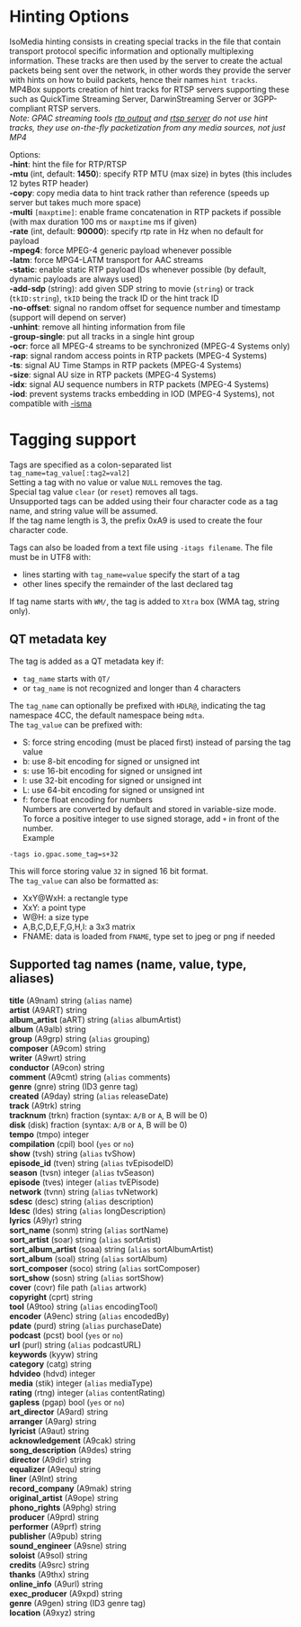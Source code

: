 <!-- automatically generated - do not edit, patch gpac/applications/mp4box/mp4box.c -->

# Hinting Options  
  
IsoMedia hinting consists in creating special tracks in the file that contain transport protocol specific information and optionally multiplexing information. These tracks are then used by the server to create the actual packets being sent over the network, in other words they provide the server with hints on how to build packets, hence their names `hint tracks`.  
MP4Box supports creation of hint tracks for RTSP servers supporting these such as QuickTime Streaming Server, DarwinStreaming Server or 3GPP-compliant RTSP servers.  
_Note: GPAC streaming tools [rtp output](rtpout) and [rtsp server](rtspout) do not use hint tracks, they use on-the-fly packetization from any media sources, not just MP4_  
    
Options:  
<a id="hint">__-hint__</a>:    hint the file for RTP/RTSP  
<a id="mtu">__-mtu__</a> (int, default: __1450__): specify RTP MTU (max size) in bytes (this includes 12 bytes RTP header)  
<a id="copy">__-copy__</a>:    copy media data to hint track rather than reference (speeds up server but takes much more space)  
<a id="multi">__-multi__</a> `[maxptime]`: enable frame concatenation in RTP packets if possible (with max duration 100 ms or `maxptime` ms if given)  
<a id="rate">__-rate__</a> (int, default: __90000__): specify rtp rate in Hz when no default for payload  
<a id="mpeg4">__-mpeg4__</a>:  force MPEG-4 generic payload whenever possible  
<a id="latm">__-latm__</a>:    force MPG4-LATM transport for AAC streams  
<a id="static">__-static__</a>: enable static RTP payload IDs whenever possible (by default, dynamic payloads are always used)  
<a id="add-sdp">__-add-sdp__</a> (string): add given SDP string to movie (`string`) or track (`tkID:string`), `tkID` being the track ID or the hint track ID  
<a id="no-offset">__-no-offset__</a>: signal no random offset for sequence number and timestamp (support will depend on server)  
<a id="unhint">__-unhint__</a>: remove all hinting information from file  
<a id="group-single">__-group-single__</a>: put all tracks in a single hint group  
<a id="ocr">__-ocr__</a>:      force all MPEG-4 streams to be synchronized (MPEG-4 Systems only)  
<a id="rap">__-rap__</a>:      signal random access points in RTP packets (MPEG-4 Systems)  
<a id="ts">__-ts__</a>:        signal AU Time Stamps in RTP packets (MPEG-4 Systems)  
<a id="size">__-size__</a>:    signal AU size in RTP packets (MPEG-4 Systems)  
<a id="idx">__-idx__</a>:      signal AU sequence numbers in RTP packets (MPEG-4 Systems)  
<a id="iod">__-iod__</a>:      prevent systems tracks embedding in IOD (MPEG-4 Systems), not compatible with [-isma](#isma)  

# Tagging support  
  
Tags are specified as a colon-separated list `tag_name=tag_value[:tag2=val2]`  
Setting a tag with no value or value `NULL` removes the tag.  
Special tag value `clear` (or `reset`) removes all tags.  
Unsupported tags can be added using their four character code as a tag name, and string value will be assumed.  
If the tag name length is 3, the prefix 0xA9 is used to create the four character code.  
    
Tags can also be loaded from a text file using `-itags filename`. The file must be in UTF8 with:  
- lines starting with `tag_name=value` specify the start of a tag  
- other lines specify the remainder of the last declared tag  
    
If tag name starts with `WM/`, the tag is added to `Xtra` box (WMA tag, string only).  
    

## QT metadata key  
The tag is added as a QT metadata key if:  
- `tag_name` starts with `QT/`  
- or `tag_name` is not recognized and longer than 4 characters  
    
The `tag_name` can optionally be prefixed with `HDLR@`, indicating the tag namespace 4CC, the default namespace being `mdta`.  
The `tag_value` can be prefixed with:  
* S: force string encoding (must be placed first) instead of parsing the tag value  
* b: use 8-bit encoding for signed or unsigned int  
* s: use 16-bit encoding for signed or unsigned int  
* l: use 32-bit encoding for signed or unsigned int  
* L: use 64-bit encoding for signed or unsigned int  
* f: force float encoding for numbers  
Numbers are converted by default and stored in variable-size mode.  
To force a positive integer to use signed storage, add `+` in front of the number.  
Example
```
-tags io.gpac.some_tag=s+32
```  
This will force storing value `32` in signed 16 bit format.  
The `tag_value` can also be formatted as:  
* XxY@WxH: a rectangle type  
* XxY: a point type  
* W@H: a size type  
* A,B,C,D,E,F,G,H,I: a 3x3 matrix  
* FNAME: data is loaded from `FNAME`, type set to jpeg or png if needed  
    

## Supported tag names (name, value, type, aliases)  
__title__ (A9nam) string (`alias` name)  
__artist__ (A9ART) string  
__album_artist__ (aART) string (`alias` albumArtist)  
__album__ (A9alb) string  
__group__ (A9grp) string (`alias` grouping)  
__composer__ (A9com) string  
__writer__ (A9wrt) string  
__conductor__ (A9con) string  
__comment__ (A9cmt) string (`alias` comments)  
__genre__ (gnre) string (ID3 genre tag)  
__created__ (A9day) string (`alias` releaseDate)  
__track__ (A9trk) string  
__tracknum__ (trkn) fraction (syntax: `A/B` or `A`, B will be 0)  
__disk__ (disk) fraction (syntax: `A/B` or `A`, B will be 0)  
__tempo__ (tmpo) integer  
__compilation__ (cpil) bool (`yes` or `no`)  
__show__ (tvsh) string (`alias` tvShow)  
__episode_id__ (tven) string (`alias` tvEpisodeID)  
__season__ (tvsn) integer (`alias` tvSeason)  
__episode__ (tves) integer (`alias` tvEPisode)  
__network__ (tvnn) string (`alias` tvNetwork)  
__sdesc__ (desc) string (`alias` description)  
__ldesc__ (ldes) string (`alias` longDescription)  
__lyrics__ (A9lyr) string  
__sort_name__ (sonm) string (`alias` sortName)  
__sort_artist__ (soar) string (`alias` sortArtist)  
__sort_album_artist__ (soaa) string (`alias` sortAlbumArtist)  
__sort_album__ (soal) string (`alias` sortAlbum)  
__sort_composer__ (soco) string (`alias` sortComposer)  
__sort_show__ (sosn) string (`alias` sortShow)  
__cover__ (covr) file path (`alias` artwork)  
__copyright__ (cprt) string  
__tool__ (A9too) string (`alias` encodingTool)  
__encoder__ (A9enc) string (`alias` encodedBy)  
__pdate__ (purd) string (`alias` purchaseDate)  
__podcast__ (pcst) bool (`yes` or `no`)  
__url__ (purl) string (`alias` podcastURL)  
__keywords__ (kyyw) string  
__category__ (catg) string  
__hdvideo__ (hdvd) integer  
__media__ (stik) integer (`alias` mediaType)  
__rating__ (rtng) integer (`alias` contentRating)  
__gapless__ (pgap) bool (`yes` or `no`)  
__art_director__ (A9ard) string  
__arranger__ (A9arg) string  
__lyricist__ (A9aut) string  
__acknowledgement__ (A9cak) string  
__song_description__ (A9des) string  
__director__ (A9dir) string  
__equalizer__ (A9equ) string  
__liner__ (A9lnt) string  
__record_company__ (A9mak) string  
__original_artist__ (A9ope) string  
__phono_rights__ (A9phg) string  
__producer__ (A9prd) string  
__performer__ (A9prf) string  
__publisher__ (A9pub) string  
__sound_engineer__ (A9sne) string  
__soloist__ (A9sol) string  
__credits__ (A9src) string  
__thanks__ (A9thx) string  
__online_info__ (A9url) string  
__exec_producer__ (A9xpd) string  
__genre__ (A9gen) string (ID3 genre tag)  
__location__ (A9xyz) string  
